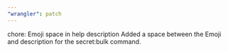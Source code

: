 ```yaml
---
"wrangler": patch
---
```


chore: Emoji space in help description
Added a space between the Emoji and description for the secret:bulk command.
